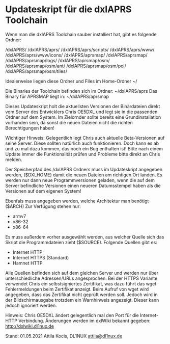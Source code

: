 # Updateskript für die dxlAPRS Toolchain

Wenn man die dxlAPRS Toolchain sauber installiert hat, gibt es folgende Ordner:

/dxlAPRS/
/dxlAPRS/aprs/
/dxlAPRS/aprs/scripts/
/dxlAPRS/aprs/www/
/dxlAPRS/aprs/www/icons/
/dxlAPRS/aprsmap/
/dxlAPRS/aprsmap/
/dxlAPRS/aprsmap/logs/
/dxlAPRS/aprsmap/osm/
/dxlAPRS/aprsmap/osm/ant/
/dxlAPRS/aprsmap/osm/poi/
/dxlAPRS/aprsmap/osm/tiles/

Idealerweise liegen diese Ordner und Files im Home-Ordner ~/

Die Binaries der Toolchain befinden sich im Ordner: ~/dxlAPRS/aprs
Das Binary für APRSMAP liegt in: ~/dxlAPRS/aprsmap

Dieses Updateskript holt die aktuellsten Versionen der Binärdateien direkt vom
Server des Entwicklers Chris OE5DXL und legt sie in die passenden Ordner auf
dem System. Im Zielornder sollte bereits eine Grundinstallation vorhanden sein,
da sonst die neuen Dateien nicht die richten Berechtigungen haben!

Wichtiger Hinweis: Gelegentlich legt Chris auch aktuelle Beta-Versionen auf
seine Server. Diese sollten natürlich auch funktionieren. Doch kann es ab und
zu mal dazu kommen, das noch ein Bug enthalten ist! Bitte nach einem Update
immer die Funktionalität prüfen und Probleme bitte direkt an Chris melden.

Der Speicherpfad des /dxlAPRS Ordners muss im Updateskript angegeben werden,
($DXLHOME) damit die neuen Dateien am richtigen Ort landen. Es werden nur dann
neue Programmversionen geladen, wenn die auf dem Server befindliche Versionen
einen neueren Datumsstempel haben als die Versionen auf dem eigenen System!

Ebenfals muss angegeben werden, welche Architektur man benötigt ($ARCH)
Zur Verfügung stehen nur:
* armv7
* x86-32
* x86-64

Es muss außerdem vorher ausgewählt werden, aus welcher Quelle sich das Skript
die Programmdateien zieht ($SOURCE). Folgende Quellen gibt es:
* Internet HTTP
* Internet HTTPS (Standard)
* Hamnet HTTP

Alle Quellen befinden sich auf dem gleichen Server und werden nur über
unterschiedliche Adressen/URLs angesprochen. Bei der HTTPS Variante verwendet
Chris ein selbstsigniertes Zertifikat, was dazu führt das wget Fehlermeldungen
beim Zertifikat anzeigt. Beim Aufruf von wget wird angegeben, dass das 
Zertifikat nicht geprüft werden soll. Jedoch wird in der Bildschirmausgabe
trotzdem ein Warnhinweis angezeigt. Dieser kann jedoch ignoriert werden.

Hinweis: Chris OE5DXL ändert gelegentlich mal den Port für die Internet-HTTP
Verbindung. Änderungen werden im dxlWiki bekannt gegeben:
http://dxlwiki.dl1nux.de


Stand: 01.05.2021
Attila Kocis, DL1NUX
attila@dl1nux.de
